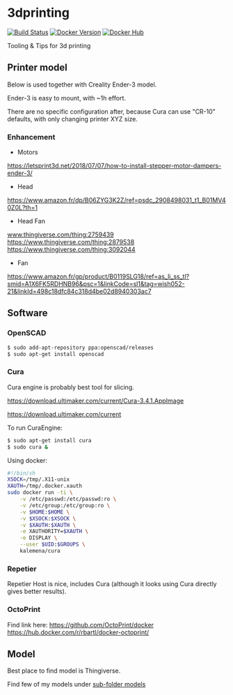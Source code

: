 # 3dprinting

[![Build Status](https://travis-ci.org/kalemena/3dprinting.svg?branch=master)](https://travis-ci.org/kalemena/cura)
[![Docker Version](https://images.microbadger.com/badges/version/kalemena/cura.svg)](https://microbadger.com/images/kalemena/cura)
[![Docker Hub](https://images.microbadger.com/badges/image/kalemena/cura.svg)](https://hub.docker.com/r/kalemena/cura/tags)

Tooling &amp; Tips for 3d printing

## Printer model

Below is used together with Creality Ender-3 model.

Ender-3 is easy to mount, with ~1h effort.

There are no specific configuration after, because Cura can use "CR-10" defaults, with only changing printer XYZ size.

### Enhancement

* Motors

https://letsprint3d.net/2018/07/07/how-to-install-stepper-motor-dampers-ender-3/

* Head

https://www.amazon.fr/dp/B06ZYG3K2Z/ref=psdc_2908498031_t1_B01MV40Z0L?th=1

* Head Fan

www.thingiverse.com/thing:2759439
https://www.thingiverse.com/thing:2879538
https://www.thingiverse.com/thing:3092044

* Fan

https://www.amazon.fr/gp/product/B0119SLG18/ref=as_li_ss_tl?smid=A1X6FK5RDHNB96&psc=1&linkCode=sl1&tag=wish052-21&linkId=498c18dfc84c318d4be02d8940303ac7



## Software

### OpenSCAD

```bash
$ sudo add-apt-repository ppa:openscad/releases
$ sudo apt-get install openscad
```

### Cura

Cura engine is probably best tool for slicing.

https://download.ultimaker.com/current/Cura-3.4.1.AppImage

https://download.ultimaker.com/current

To run CuraEngine:

```bash
$ sudo apt-get install cura
$ sudo cura &
```

Using docker:

```bash
#!/bin/sh
XSOCK=/tmp/.X11-unix
XAUTH=/tmp/.docker.xauth
sudo docker run -ti \
    -v /etc/passwd:/etc/passwd:ro \
    -v /etc/group:/etc/group:ro \
    -v $HOME:$HOME \
    -v $XSOCK:$XSOCK \
    -v $XAUTH:$XAUTH \
    -e XAUTHORITY=$XAUTH \
    -e DISPLAY \
    --user $UID:$GROUPS \
    kalemena/cura
```

### Repetier

Repetier Host is nice, includes Cura (although it looks using Cura directly gives better results).

### OctoPrint

Find link here:
https://github.com/OctoPrint/docker
https://hub.docker.com/r/rbartl/docker-octoprint/

## Model

Best place to find model is Thingiverse.

Find few of my models under [sub-folder models](models)


